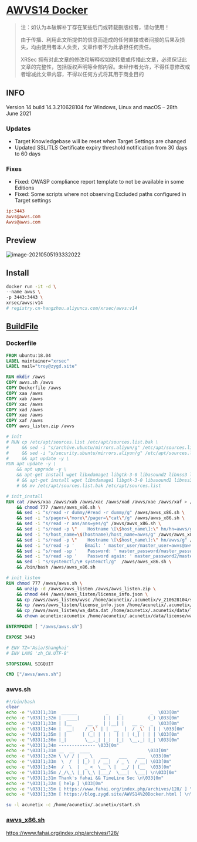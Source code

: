 # [AWVS14 Docker](https://blog.zygd.site/AWVS14%20Docker.html)

> 注：如认为本破解补丁存在某些后门或转载删版权者，请勿使用！
>
> 由于传播、利用此文所提供的信息而造成的任何直接或者间接的后果及损失，均由使用者本人负责，文章作者不为此承担任何责任。
>
> XRSec 拥有对此文章的修改和解释权如欲转载或传播此文章，必须保证此文章的完整性，包括版权声明等全部内容。未经作者允许，不得任意修改或者增减此文章内容，不得以任何方式将其用于商业目的

## INFO

Version 14 build 14.3.210628104 for Windows, Linux and macOS – 28th June 2021

### Updates

- Target Knowledgebase will be reset when Target Settings are changed
- Updated SSL/TLS Certificate expiry threshold notification from 30 days to 60 days

### Fixes

- Fixed: OWASP compliance report template to not be available in some Editions
- Fixed: Some scripts where not observing Excluded paths configured in Target settings

```ini
ip:3443
awvs@awvs.com
Awvs@awvs.com
```



## Preview

![image-20210505193332022](https://rmt.ladydaily.com/fetch/ZYGG/storage/20210505201037686297.png?w=1280&fmt=jpg)

## Install

```bash
docker run -it -d \
--name awvs \
-p 3443:3443 \
xrsec/awvs:v14
# registry.cn-hangzhou.aliyuncs.com/xrsec/awvs:v14
```

## [BuildFile](https://github.com/XRSec/AWVS14-Docker)

### Dockerfile

```dockerfile
FROM ubuntu:18.04
LABEL maintainer="xrsec"
LABEL mail="troy@zygd.site"

RUN mkdir /awvs
COPY awvs.sh /awvs
COPY Dockerfile /awvs
COPY xaa /awvs
COPY xab /awvs
COPY xac /awvs
COPY xad /awvs
COPY xae /awvs
COPY xaf /awvs
COPY awvs_listen.zip /awvs

# init
# RUN cp /etc/apt/sources.list /etc/apt/sources.list.bak \
#     && sed -i "s/archive.ubuntu/mirrors.aliyun/g" /etc/apt/sources.list \
#     && sed -i "s/security.ubuntu/mirrors.aliyun/g" /etc/apt/sources.list \
#     && apt update -y \
RUN apt update -y \
    && apt upgrade -y \
    && apt-get install wget libxdamage1 libgtk-3-0 libasound2 libnss3 libxss1 libx11-xcb-dev sudo libgbm-dev curl ncurses-bin unzip -y
    # && apt-get install wget libxdamage1 libgtk-3-0 libasound2 libnss3 libxss1 libx11-xcb-dev sudo libgbm-dev curl ncurses-bin unzip -y \
    # && mv /etc/apt/sources.list.bak /etc/apt/sources.list

# init_install
RUN cat /awvs/xaa /awvs/xab /awvs/xac /awvs/xad /awvs/xae /awvs/xaf > /awvs/awvs_x86.sh \
    && chmod 777 /awvs/awvs_x86.sh \
    && sed -i "s/read -r dummy/#read -r dummy/g" /awvs/awvs_x86.sh \
    && sed -i "s/pager=\"more\"/pager=\"cat\"/g" /awvs/awvs_x86.sh \
    && sed -i "s/read -r ans/ans=yes/g" /awvs/awvs_x86.sh \
    && sed -i "s/read -p \"    Hostname \[\$host_name\]:\" hn/hn=awvs/g" /awvs/awvs_x86.sh \
    && sed -i "s/host_name=\$(hostname)/host_name=awvs/g" /awvs/awvs_x86.sh \
    && sed -i "s/read -p \"    Hostname \[\$host_name\]:\" hn/awvs/g" /awvs/awvs_x86.sh \
    && sed -i "s/read -p '    Email: ' master_user/master_user=awvs@awvs.com/g" /awvs/awvs_x86.sh \
    && sed -i "s/read -sp '    Password: ' master_password/master_password=Awvs@awvs.com/g" /awvs/awvs_x86.sh \
    && sed -i "s/read -sp '    Password again: ' master_password2/master_password2=Awvs@awvs.com/g" /awvs/awvs_x86.sh \
    && sed -i "s/systemctl/\# systemctl/g"  /awvs/awvs_x86.sh \
    && /bin/bash /awvs/awvs_x86.sh

# init_listen
RUN chmod 777 /awvs/awvs.sh \
    && unzip -d /awvs/awvs_listen /awvs/awvs_listen.zip \
    && chmod 444 /awvs/awvs_listen/license_info.json \
    && cp /awvs/awvs_listen/wvsc /home/acunetix/.acunetix/v_210628104/scanner/ \
    && cp /awvs/awvs_listen/license_info.json /home/acunetix/.acunetix/data/license/ \
    && cp /awvs/awvs_listen/wa_data.dat /home/acunetix/.acunetix/data/license/ \
    && chown acunetix:acunetix /home/acunetix/.acunetix/data/license/wa_data.dat

ENTRYPOINT [ "/awvs/awvs.sh"]

EXPOSE 3443

# ENV TZ='Asia/Shanghai'
# ENV LANG 'zh_CN.UTF-8'

STOPSIGNAL SIGQUIT

CMD ["/awvs/awvs.sh"]

```

### awvs.sh

```bash
#!/bin/bash
clear
echo -e "\033[1;31m  ______           _    _           _  \033[0m"
echo -e "\033[1;32m |  ____|         | |  | |         (_) \033[0m"
echo -e "\033[1;33m | |__      __ _  | |__| |   __ _   _  \033[0m"
echo -e "\033[1;34m |  __|    / _\` | |  __  |  / _\` | | | \033[0m"
echo -e "\033[1;35m | |      | (_| | | |  | | | (_| | | | \033[0m"
echo -e "\033[1;36m |_|       \__,_| |_|  |_|  \__,_| |_| \033[0m"                                
echo -e "\033[1;34m -------------- \033[0m"                           
echo -e "\033[1;31m __  __  ____                      \033[0m"
echo -e "\033[1;32m \ \/ / |  _ \   ___    ___    ___  \033[0m"
echo -e "\033[1;33m  \  /  | |_) | / __|  / _ \  / __| \033[0m"
echo -e "\033[1;34m  /  \  |  _ <  \__ \ |  __/ | (__  \033[0m"
echo -e "\033[1;35m /_/\_\ |_| \_\ |___/  \___|  \___| \n\033[0m"
echo -e "\033[1;31m Thank's fahai && TimeLine Sec \n\033[0m"
echo -e "\033[1;32m [ help ] \033[0m"
echo -e "\033[1;35m [ https://www.fahai.org/index.php/archives/128/ ] \033[0m"
echo -e "\033[1;33m [ https://blog.zygd.site/AWVS14%20Docker.html ] \n\033[0m"

su -l acunetix -c /home/acunetix/.acunetix/start.sh
```

### [awvs_x86.sh](https://www.fahai.org/index.php/archives/128/) 

https://www.fahai.org/index.php/archives/128/

